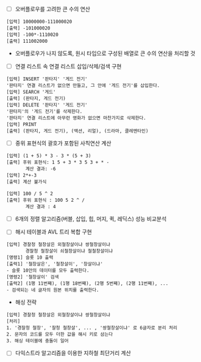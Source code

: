 - [ ] 오버플로우를 고려한 큰 수의 연산
```
[입력] 10000000-111000020
[출력] -101000020
[입력] -100*-1110020
[출력] 111002000
```
- 오버플로우가 나지 않도록, 원시 타입으로 구성된 배열로 큰 수의 연산을 처리할 것

- [ ] 연결 리스트 속 연결 리스트 삽입/삭제/검색 구현
```
[입력] INSERT '판타지' '게드 전기'
'판타지' 연결 리스트가 없으면 만들고, 그 안에 '게드 전기'를 삽입한다.
[입력] SEARCH '게드'
[출력] (판타지, 게드 전기)
[입력] DELETE '판타지' '게드 전기'
'판타지'의 '게드 전기'를 삭제한다.
'판타지' 연결 리스트에 아무런 영화가 없으면 마찬가지로 삭제한다.
[입력] PRINT
[출력] (판타지, 게드 전기), (액션, 리얼), (드라마, 클레멘타인)
```

- [ ] 중위 표현식의 괄호가 포함된 사칙연산 계산
```
[입력] (1 + 5) * 3 - 3 * (5 + 3)
[출력] 후위 표현식: 1 5 + 3 * 3 5 3 + * -
       계산 결과: -6
[입력] 2*+-3
[출력] 계산 불가식

[입력] 100 / 5 ^ 2
[출력] 후위 표현식 : 100 5 2 ^ /
       계산 결과 : 4
```
- [ ] 6개의 정렬 알고리즘(버블, 삽입, 힙, 머지, 퀵, 레딕스) 성능 비교분석

- [ ] 해시 테이블과 AVL 트리 복합 구현
```
[입력] 경찰청 철창살은 외철창살이냐 쌍철창살이냐
       경찰청 철창살이 쇠철창살이냐 철철창살이냐
[명령1] 슬롯 10 출력
[출력1] '철창살은', '철창살이', '창살이냐'
- 슬롯 10안의 데이터를 모두 출력한다.
[명령2] '철창살이' 검색
[출력2] (1행 11번째), (1행 18번째), (2행 5번째), (2행 11번째), ...
- 검색되는 네 글자의 원본 위치를 출력한다.
```
- 해싱 전략
```
[입력] 경찰청 철창살은 외철창살이냐 쌍철창살이냐
[처리]
1. '경찰청 철창', '찰청 철창살', ... , '쌍철창살이냐' 로 6글자로 분리 처리
2. 문자의 코드를 모두 더한 값을 해시 키로 삼는다
3. 해싱 테이블에 충돌이 일어
```

- [ ] 다익스트라 알고리즘을 이용한 지하철 최단거리 계산
